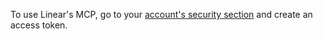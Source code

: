 To use Linear's MCP, go to your [account's security section](https://linear.app//settings/account/security) and create an access token.